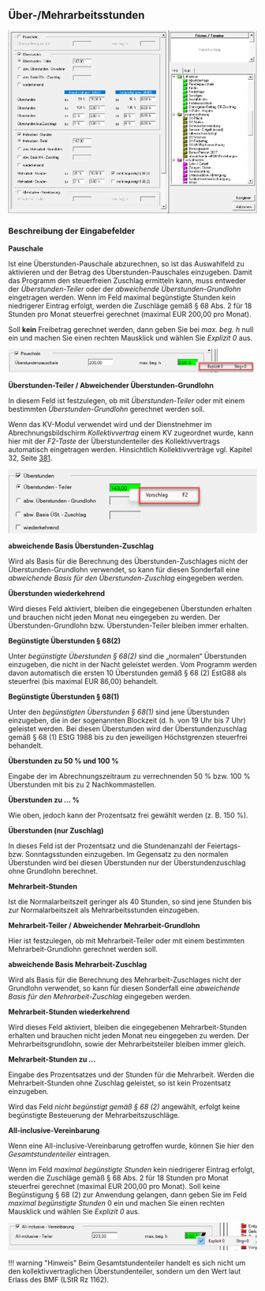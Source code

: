 ## Über-/Mehrarbeitsstunden

![Image](<img/image113.png>)

### Beschreibung der Eingabefelder

**Pauschale**

Ist eine Überstunden-Pauschale abzurechnen, so ist das Auswahlfeld zu aktivieren und der Betrag des Überstunden-Pauschales einzugeben. Damit das Programm den steuerfreien Zuschlag ermitteln kann, muss entweder der *Überstunden-Teiler* oder der *abweichende Überstunden-Grundlohn* eingetragen werden. Wenn im Feld maximal begünstigte Stunden kein niedrigerer Eintrag erfolgt, werden die Zuschläge gemäß § 68 Abs. 2 für 18 Stunden pro Monat steuerfrei gerechnet (maximal EUR 200,00 pro Monat).

Soll **kein** Freibetrag gerechnet werden, dann geben Sie bei *max. beg. h* null ein und machen Sie einen rechten Mausklick und wählen Sie *Explizit 0* aus.

![Image](<img/image114.png>)

**Überstunden-Teiler / Abweichender Überstunden-Grundlohn**

In diesem Feld ist festzulegen, ob mit *Überstunden-Teiler* oder mit einem bestimmten *Überstunden-Grundlohn* gerechnet werden soll.

Wenn das KV-Modul verwendet wird und der Dienstnehmer im Abrechnungsbildschirm *Kollektivvertrag* einem KV zugeordnet wurde, kann hier mit der *F2-Taste* der Überstundenteiler des Kollektivvertrags automatisch eingetragen werden. Hinsichtlich Kollektivverträge vgl. Kapitel 32, Seite [381](#section-26).

![Image](<img/image115.png>)

**abweichende Basis Überstunden-Zuschlag**

Wird als Basis für die Berechnung des Überstunden-Zuschlages nicht der Überstunden-Grundlohn verwendet, so kann für diesen Sonderfall eine *abweichende Basis für den Überstunden-Zuschlag* eingegeben werden. 

**Überstunden wiederkehrend**

Wird dieses Feld aktiviert, bleiben die eingegebenen Überstunden erhalten und brauchen nicht jeden Monat neu eingegeben zu werden. Der Überstunden-Grundlohn bzw. Überstunden-Teiler bleiben immer erhalten.

**Begünstigte Überstunden § 68(2)**

Unter *begünstigte Überstunden § 68(2)* sind die „normalen“ Überstunden einzugeben, die nicht in der Nacht geleistet werden. Vom Programm werden davon automatisch die ersten 10 Überstunden gemäß § 68 (2) EstG88 als steuerfrei (bis maximal EUR 86,00) behandelt.

**Begünstigte Überstunden § 68(1)**

Unter den *begünstigten Überstunden § 68(1)* sind jene Überstunden einzugeben, die in der sogenannten Blockzeit (d. h. von 19 Uhr bis 7 Uhr) geleistet werden. Bei diesen Überstunden wird der Überstundenzuschlag gemäß § 68 (1) EStG 1988 bis zu den jeweiligen Höchstgrenzen steuerfrei behandelt.

**Überstunden zu 50 % und 100 %**

Eingabe der im Abrechnungszeitraum zu verrechnenden 50 % bzw. 100 % Überstunden mit bis zu 2 Nachkommastellen.

**Überstunden zu ... %**

Wie oben, jedoch kann der Prozentsatz frei gewählt werden (z. B. 150 %).

**Überstunden (nur Zuschlag)**

In dieses Feld ist der Prozentsatz und die Stundenanzahl der Feiertags- bzw. Sonntagsstunden einzugeben. Im Gegensatz zu den normalen Überstunden wird bei diesen Überstunden nur der Überstundenzuschlag ohne Grundlohn berechnet.

**Mehrarbeit-Stunden**

Ist die Normalarbeitszeit geringer als 40 Stunden, so sind jene Stunden bis zur Normalarbeitszeit als Mehrarbeitsstunden einzugeben.

**Mehrarbeit-Teiler / Abweichender Mehrarbeit-Grundlohn**

Hier ist festzulegen, ob mit Mehrarbeit-Teiler oder mit einem bestimmten Mehrarbeit-Grundlohn gerechnet werden soll.

**abweichende Basis Mehrarbeit-Zuschlag**

Wird als Basis für die Berechnung des Mehrarbeit-Zuschlages nicht der Grundlohn verwendet, so kann für diesen Sonderfall eine *abweichende Basis für den Mehrarbeit-Zuschlag* eingegeben werden.

**Mehrarbeit-Stunden wiederkehrend**

Wird dieses Feld aktiviert, bleiben die eingegebenen Mehrarbeit-Stunden erhalten und brauchen nicht jeden Monat neu eingegeben zu werden. Der Mehrarbeitsgrundlohn, sowie der Mehrarbeitsteiler bleiben immer gleich.

**Mehrarbeit-Stunden zu …**

Eingabe des Prozentsatzes und der Stunden für die Mehrarbeit. Werden die Mehrarbeit-Stunden ohne Zuschlag geleistet, so ist kein Prozentsatz einzugeben.

Wird das Feld *nicht begünstigt gemäß § 68 (2)* angewählt, erfolgt keine begünstigte Besteuerung der Mehrarbeitszuschläge.

**All-inclusive-Vereinbarung**

Wenn eine All-inclusive-Vereinbarung getroffen wurde, können Sie hier den *Gesamtstundenteiler* eintragen.

Wenn im Feld *maximal begünstigte Stunden* kein niedrigerer Eintrag erfolgt, werden die Zuschläge gemäß § 68 Abs. 2 für 18 Stunden pro Monat steuerfrei gerechnet (maximal EUR 200,00 pro Monat). Soll keine Begünstigung § 68 (2) zur Anwendung gelangen, dann geben Sie im Feld *maximal begünstigte Stunden* 0 ein und machen Sie einen rechten Mausklick und wählen Sie *Explizit 0* aus.

![Image](<img/image116.png>)

!!! warning "Hinweis"
    Beim Gesamtstundenteiler handelt es sich nicht um den kollektivvertraglichen Überstundenteiler, sondern um den Wert laut Erlass des BMF (LStR Rz 1162).